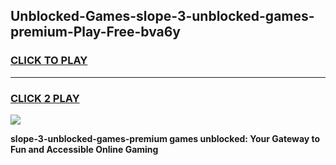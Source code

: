 
## Unblocked-Games-slope-3-unblocked-games-premium-Play-Free-bva6y
<h3>
<a href="https://premium76.site?title=slope-3-unblocked-games-premium&ref=23A">CLICK TO PLAY</a></h3>
<hr>

<h3>
<a href="https://premium76.site?title=slope-3-unblocked-games-premium&ref=23A">CLICK 2 PLAY</a>
  
</h3>

<a href="https://premium76.site?title=slope-3-unblocked-games-premium&ref=23A"><img src="https://clearcache.store/games.png"></a>


**slope-3-unblocked-games-premium games unblocked: Your Gateway to Fun and Accessible Online Gaming**
